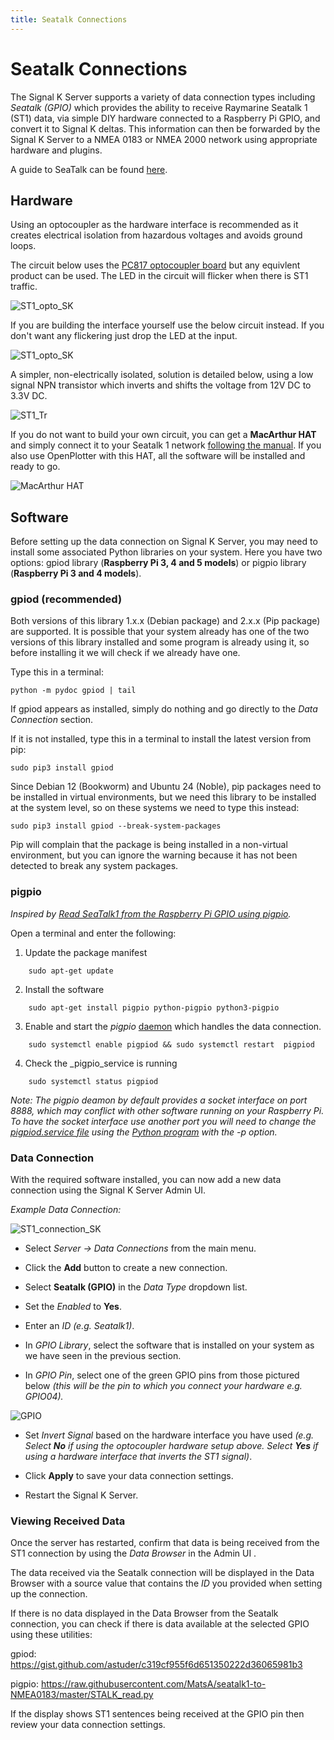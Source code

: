 ```yaml
---
title: Seatalk Connections
---
```


# Seatalk Connections

The Signal K Server supports a variety of data connection types including _Seatalk (GPIO)_ which provides the ability to receive Raymarine Seatalk 1 (ST1) data, via simple DIY hardware connected to a Raspberry Pi GPIO, and convert it to Signal K deltas. This information can then be forwarded by the Signal K Server to a NMEA 0183 or NMEA 2000 network using appropriate hardware and plugins.

A guide to SeaTalk can be found [here](http://boatprojects.blogspot.com/2012/12/beginners-guide-to-raymarines-seatalk.html).

## Hardware

Using an optocoupler as the hardware interface is recommended as it creates electrical isolation from hazardous voltages and avoids ground loops.

The circuit below uses the [PC817 optocoupler board](https://www.amazon.com/ARCELI-Optocoupler-Isolation-Converter-Photoelectric/dp/B07M78S8LB/ref=sr_1_2?dchild=1&keywords=pc817+optocoupler&qid=1593516071&sr=8-2) but any equivlent product can be used. The LED in the circuit will flicker when there is ST1 traffic.

![ST1_opto_SK](./seatalk_circuit_3.jpg)

If you are building the interface yourself use the below circuit instead. If you don't want any flickering just drop the LED at the input.

![ST1_opto_SK](./seatalk_circuit_4.jpg)

A simpler, non-electrically isolated, solution is detailed below, using a low signal NPN transistor which inverts and shifts the voltage from 12V DC to 3.3V DC.

![ST1_Tr](./seatalk_circuit_2.jpg)

If you do not want to build your own circuit, you can get a **MacArthur HAT** and simply connect it to your Seatalk 1 network [following the manual](https://macarthur-hat-documentation.readthedocs.io/en/latest/seatalk.html). If you also use OpenPlotter with this HAT, all the software will be installed and ready to go.

![MacArthur HAT](./seatalk-dcdc.png)

## Software

Before setting up the data connection on Signal K Server, you may need to install some associated Python libraries on your system. Here you have two options: gpiod library (**Raspberry Pi 3, 4 and 5 models**) or pigpio library (**Raspberry Pi 3 and 4 models**).

### gpiod (recommended)

Both versions of this library 1.x.x (Debian package) and 2.x.x (Pip package) are supported. It is possible that your system already has one of the two versions of this library installed and some program is already using it, so before installing it we will check if we already have one.

Type this in a terminal:

```
python -m pydoc gpiod | tail
```

If gpiod appears as installed, simply do nothing and go directly to the *Data Connection* section.

If it is not installed, type this in a terminal to install the latest version from pip:

```
sudo pip3 install gpiod
```

Since Debian 12 (Bookworm) and Ubuntu 24 (Noble), pip packages need to be installed in virtual environments, but we need this library to be installed at the system level, so on these systems we need to type this instead:

```
sudo pip3 install gpiod --break-system-packages
```

Pip will complain that the package is being installed in a non-virtual environment, but you can ignore the warning because it has not been detected to break any system packages.

### pigpio

_Inspired by [Read SeaTalk1 from the Raspberry Pi GPIO using pigpio](https://github.com/Thomas-GeDaD/Seatalk1-Raspi-reader)._

Open a terminal and enter the following:

1. Update the package manifest
```
    sudo apt-get update
```

2. Install the software
```
    sudo apt-get install pigpio python-pigpio python3-pigpio
```

3. Enable and start the _pigpio_ [daemon](http://abyz.me.uk/rpi/pigpio/) which handles the data connection.
```
    sudo systemctl enable pigpiod && sudo systemctl restart  pigpiod
```

4. Check the _pigpio_service is running
```
    sudo systemctl status pigpiod
```

_Note: The _pigpio_ deamon by default provides a socket interface on port 8888, which may conflict with other software running on your Raspberry Pi. To have the socket interface use another port you will need to change the [pigpiod.service file](http://abyz.me.uk/rpi/pigpio/pigpiod.html) using the [Python program](http://abyz.me.uk/rpi/pigpio/python.html#pigpio.pi) with the -p option._

### Data Connection

With the required software installed, you can now add a new data connection using the Signal K Server Admin UI.

_Example Data Connection:_

![ST1_connection_SK](./config.png)

- Select _Server -> Data Connections_ from the main menu.

- Click the **Add** button to create a new connection.

- Select **Seatalk (GPIO)** in the _Data Type_ dropdown list.

- Set the _Enabled_ to **Yes**.

- Enter an _ID_ _(e.g. Seatalk1)_.

- In *GPIO Library*, select the software that is installed on your system as we have seen in the previous section.

- In _GPIO Pin_, select one of the green GPIO pins from those pictured below _(this will be the pin to which you connect your hardware  e.g. GPIO04)._

![GPIO](./gpio.png)

- Set _Invert Signal_ based on the hardware interface you have used _(e.g. Select **No** if using the optocoupler hardware setup above. Select **Yes** if using a hardware interface that inverts the ST1 signal)_.

- Click **Apply** to save your data connection settings.

- Restart the Signal K Server.


### Viewing Received Data

Once the server has restarted, confirm that data is being received from the ST1 connection by using the _Data Browser_ in the Admin UI .

The data received via the Seatalk connection will be displayed in the Data Browser with a source value that contains the _ID_ you provided when setting up the connection.

If there is no data displayed in the Data Browser from the Seatalk connection, you can check if there is data available at the selected GPIO using these utilities:

gpiod: https://gist.github.com/astuder/c319cf955f6d651350222d36065981b3

pigpio: https://raw.githubusercontent.com/MatsA/seatalk1-to-NMEA0183/master/STALK_read.py

If the display shows ST1 sentences being received at the GPIO pin then review your data connection settings.
